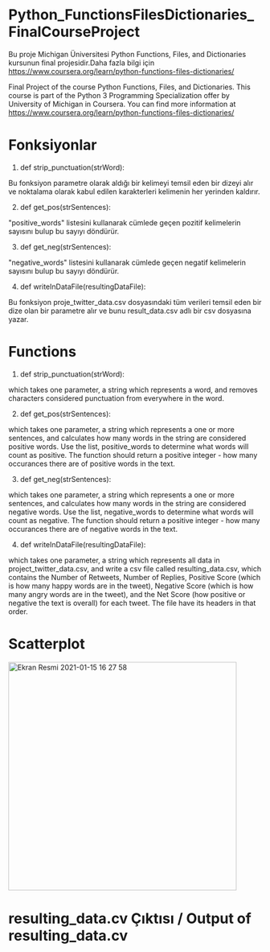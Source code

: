 # Python_FunctionsFilesDictionaries_FinalCourseProject

Bu proje Michigan Üniversitesi Python Functions, Files, and Dictionaries kursunun final projesidir.Daha fazla bilgi için  https://www.coursera.org/learn/python-functions-files-dictionaries/

Final Project of the course Python Functions, Files, and Dictionaries. This course is part of the Python 3 Programming Specialization offer by University of Michigan in Coursera. You can find more information at https://www.coursera.org/learn/python-functions-files-dictionaries/

# Fonksiyonlar

1. def strip_punctuation(strWord):

Bu fonksiyon parametre olarak aldığı bir kelimeyi temsil eden bir dizeyi alır ve noktalama olarak kabul edilen karakterleri kelimenin her yerinden kaldırır.

2. def get_pos(strSentences):

"positive_words" listesini kullanarak cümlede geçen pozitif kelimelerin sayısını bulup bu sayıyı döndürür.

3. def get_neg(strSentences):

"negative_words" listesini kullanarak cümlede geçen negatif kelimelerin sayısını bulup bu sayıyı döndürür.
 
4. def writeInDataFile(resultingDataFile):

 Bu fonksiyon proje_twitter_data.csv dosyasındaki tüm verileri temsil eden bir dize olan bir parametre alır ve bunu  result_data.csv adlı bir csv dosyasına yazar.
 
# Functions

1. def strip_punctuation(strWord):

which takes one parameter, a string which represents a word, and removes characters considered punctuation from everywhere in the word.

2. def get_pos(strSentences):

which takes one parameter, a string which represents a one or more sentences, and calculates how many words in the string are considered positive words. Use the list, positive_words to determine what words will count as positive. The function should return a positive integer - how many occurances there are of positive words in the text.

3. def get_neg(strSentences):

which takes one parameter, a string which represents a one or more sentences, and calculates how many words in the string are considered negative words. Use the list, negative_words to determine what words will count as negative. The function should return a positive integer - how many occurances there are of negative words in the text.

4. def writeInDataFile(resultingDataFile):

which takes one parameter, a string which represents all data in project_twitter_data.csv, and write a csv file called resulting_data.csv, which contains the Number of Retweets, Number of Replies, Positive Score (which is how many happy words are in the tweet), Negative Score (which is how many angry words are in the tweet), and the Net Score (how positive or negative the text is overall) for each tweet. The file have its headers in that order.


# Scatterplot


<img width="454" alt="Ekran Resmi 2021-01-15 16 27 58" src="https://user-images.githubusercontent.com/64749393/104733527-e327c780-574f-11eb-9682-abc479499e1d.png">

# resulting_data.cv Çıktısı / Output of resulting_data.cv

